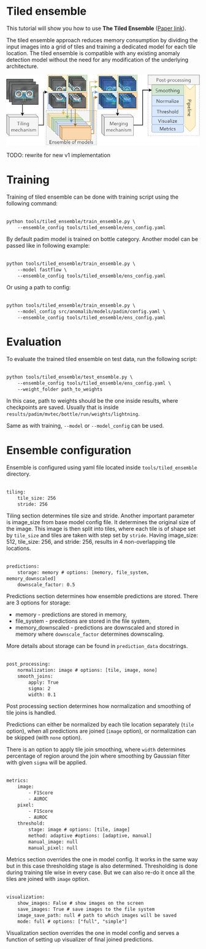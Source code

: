 # Tiled ensemble

This tutorial will show you how to use **The Tiled Ensemble** ([Paper link](https://openaccess.thecvf.com/content/CVPR2024W/VAND/html/Rolih_Divide_and_Conquer_High-Resolution_Industrial_Anomaly_Detection_via_Memory_Efficient_CVPRW_2024_paper.html)).

The tiled ensemble approach reduces memory consumption by dividing the input images into a grid of tiles and training a dedicated model for each tile location.
The tiled ensemble is compatible with any existing anomaly detection model without the need for any modification of the underlying architecture.

![Tiled ensemble flow](../../../../images/tiled_ensemble/ensemble_flow.png)

TODO: rewrite for new v1 implementation

# Training

Training of tiled ensemble can be done with training script using the following command:

```{code-block} bash

python tools/tiled_ensemble/train_ensemble.py \
    --ensemble_config tools/tiled_ensemble/ens_config.yaml
```

By default padim model is trained on bottle category. Another model can be passed like in following example:

```{code-block} bash

python tools/tiled_ensemble/train_ensemble.py \
    --model fastflow \
    --ensemble_config tools/tiled_ensemble/ens_config.yaml
```

Or using a path to config:

```{code-block} bash

python tools/tiled_ensemble/train_ensemble.py \
    --model_config src/anomalib/models/padim/config.yaml \
    --ensemble_config tools/tiled_ensemble/ens_config.yaml

```

# Evaluation

To evaluate the trained tiled ensemble on test data, run the following script:

```{code-block} bash

python tools/tiled_ensemble/test_ensemble.py \
    --ensemble_config tools/tiled_ensemble/ens_config.yaml \
    --weight_folder path_to_weights

```

In this case, path to weights should be the one inside results, where checkpoints are saved. Usually that is inside `results/padim/mvtec/bottle/run/weights/lightning`.

Same as with training, `--model` or `--model_config` can be used.

# Ensemble configuration

Ensemble is configured using yaml file located inside `tools/tiled_ensemble` directory.

```{code-block} yaml

tiling:
    tile_size: 256
    stride: 256
```

Tiling section determines tile size and stride. Another important parameter is image_size from base model config file. It determines the original size of the image.
This image is then split into tiles, where each tile is of shape set by `tile_size` and tiles are taken with step set by `stride`.
Having image_size: 512, tile_size: 256, and stride: 256, results in 4 non-overlapping tile locations.

```{code-block} yaml

predictions:
    storage: memory # options: [memory, file_system, memory_downscaled]
    downscale_factor: 0.5
```

Predictions section determines how ensemble predictions are stored.
There are 3 options for storage:

- memory - predictions are stored in memory,
- file_system - predictions are stored in the file system,
- memory_downscaled - predictions are downscaled and stored in memory where `downscale_factor` determines downscaling.

More details about storage can be found in `prediction_data` docstrings.

```{code-block} yaml

post_processing:
    normalization: image # options: [tile, image, none]
    smooth_joins:
        apply: True
        sigma: 2
        width: 0.1
```

Post processing section determines how normalization and smoothing of tile joins is handled.

Predictions can either be normalized by each tile location separately (`tile` option), when all predictions are joined (`image` option), or normalization can be skipped (with `none` option).

There is an option to apply tile join smoothing, where `width` determines percentage of region around the join where smoothing by Gaussian filter with given `sigma` will be applied.

```{code-block} yaml

metrics:
    image:
        - F1Score
        - AUROC
    pixel:
        - F1Score
        - AUROC
    threshold:
        stage: image # options: [tile, image]
        method: adaptive #options: [adaptive, manual]
        manual_image: null
        manual_pixel: null
```

Metrics section overrides the one in model config. It works in the same way but in this case thresholding stage is also determined.
Thresholding is done during training tile wise in every case. But we can also re-do it once all the tiles are joined with `image` option.

```{code-block} yaml

visualization:
    show_images: False # show images on the screen
    save_images: True # save images to the file system
    image_save_path: null # path to which images will be saved
    mode: full # options: ["full", "simple"]
```

Visualization section overrides the one in model config and serves a function of setting up visualizer of final joined predictions.
